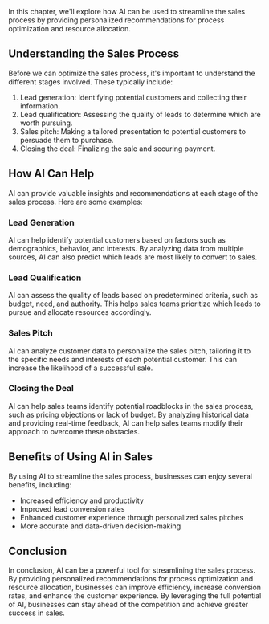 
In this chapter, we'll explore how AI can be used to streamline the sales process by providing personalized recommendations for process optimization and resource allocation.

Understanding the Sales Process
-------------------------------

Before we can optimize the sales process, it's important to understand the different stages involved. These typically include:

1. Lead generation: Identifying potential customers and collecting their information.
2. Lead qualification: Assessing the quality of leads to determine which are worth pursuing.
3. Sales pitch: Making a tailored presentation to potential customers to persuade them to purchase.
4. Closing the deal: Finalizing the sale and securing payment.

How AI Can Help
---------------

AI can provide valuable insights and recommendations at each stage of the sales process. Here are some examples:

### Lead Generation

AI can help identify potential customers based on factors such as demographics, behavior, and interests. By analyzing data from multiple sources, AI can also predict which leads are most likely to convert to sales.

### Lead Qualification

AI can assess the quality of leads based on predetermined criteria, such as budget, need, and authority. This helps sales teams prioritize which leads to pursue and allocate resources accordingly.

### Sales Pitch

AI can analyze customer data to personalize the sales pitch, tailoring it to the specific needs and interests of each potential customer. This can increase the likelihood of a successful sale.

### Closing the Deal

AI can help sales teams identify potential roadblocks in the sales process, such as pricing objections or lack of budget. By analyzing historical data and providing real-time feedback, AI can help sales teams modify their approach to overcome these obstacles.

Benefits of Using AI in Sales
-----------------------------

By using AI to streamline the sales process, businesses can enjoy several benefits, including:

* Increased efficiency and productivity
* Improved lead conversion rates
* Enhanced customer experience through personalized sales pitches
* More accurate and data-driven decision-making

Conclusion
----------

In conclusion, AI can be a powerful tool for streamlining the sales process. By providing personalized recommendations for process optimization and resource allocation, businesses can improve efficiency, increase conversion rates, and enhance the customer experience. By leveraging the full potential of AI, businesses can stay ahead of the competition and achieve greater success in sales.

